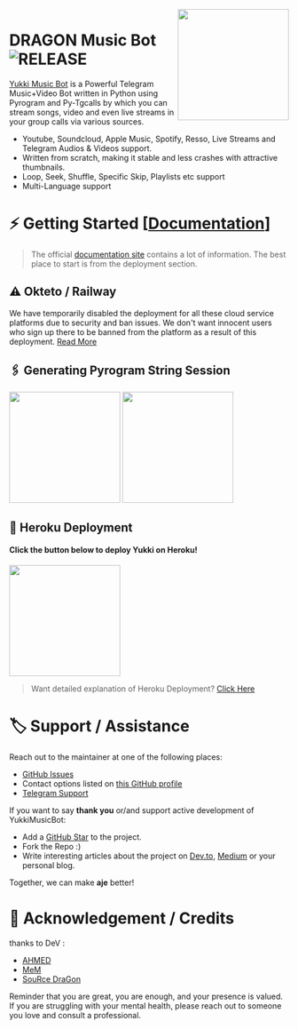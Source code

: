 <img src="https://telegra.ph/file/78827dfb6a49b1a8ff0f3.jpg" align="right" width="200" height="200"/>

# DRAGON Music Bot <img src="https://img.shields.io/github/v/release/TeamYukki/YukkiMusicBot?color=black&logo=github&logoColor=black&style=social" alt="RELEASE">

[Yukki Music Bot](https://github.com/alhajjim/aje) is a Powerful Telegram Music+Video Bot written in Python using Pyrogram and Py-Tgcalls by which you can stream songs, video and even live streams in your group calls via various sources.

* Youtube, Soundcloud, Apple Music, Spotify, Resso, Live Streams and Telegram Audios & Videos support.
* Written from scratch, making it stable and less crashes with attractive thumbnails.
* Loop, Seek, Shuffle, Specific Skip, Playlists etc support
* Multi-Language support


# ⚡️ Getting Started [[Documentation](https://notreallyshikhar.gitbook.io/DraGonmusicbot/)]

> The official [documentation site](https://notreallyshikhar.gitbook.io/alhajjim/) contains a lot of information. The best place to start is from the deployment section.

## ⚠️ Okteto / Railway

We have temporarily disabled the deployment for  all these cloud service platforms due to security and ban issues. We don't want innocent users who sign up there to be banned from the platform as a result of this deployment. [Read More](https://t.me/YY8GG)

## 🖇 Generating Pyrogram String Session

<p>
<a href="https://replit.com/@NotReallyShikhar/Yukki-Music-String-Gen"><img src="https://img.shields.io/badge/Generate%20On%20Repl-blueviolet?style=for-the-badge&logo=appveyor" width="200""/></a>
<a href="https://t.me/MUSICSOURCEDRAGON"><img src="https://img.shields.io/badge/TG%20String%20Gen%20Bot-blueviolet?style=for-the-badge&logo=appveyor" width="200""/></a>
</p>

## 🚀 Heroku Deployment

<h4>Click the button below to deploy Yukki on Heroku!</h4>    
<a href="https://heroku.com/deploy?template=https://github.com/alhajjim/aje/"><img src="https://img.shields.io/badge/Deploy%20To%20Heroku-blueviolet?style=for-the-badge&logo=heroku" width="200""/></a>

> Want detailed explanation of Heroku Deployment? [Click Here](https://notreallyshikhar.gitbook.io/yukkimusicbot/deployment/heroku)

# 🏷 Support / Assistance

Reach out to the maintainer at one of the following places:

- [GitHub Issues](https://github.com/alhajjim/aje/issues/new?assignees=&labels=question&template=SUPPORT_QUESTION.md&title=support%3A+)
- Contact options listed on [this GitHub profile](https://github.com/alhajjim)
- [Telegram Support](https://t.me/MUSICSOURCEDRAGON)

If you want to say **thank you** or/and support active development of YukkiMusicBot:

- Add a [GitHub Star](https://github.com/alhajjim/aje) to the project.
- Fork the Repo :)
- Write interesting articles about the project on [Dev.to](https://dev.to/), [Medium](https://medium.com/) or your personal blog.

Together, we can make **aje** better!
# 📑 Acknowledgement / Credits

  thanks to DeV :

- [AHMED](https://t.me/ku_kx)
- [MeM](https://t.me/N_J_9)
- [SouRce DraGon](https://t.me/YY8GG)


Reminder that you are great, you are enough, and your presence is valued. If you are struggling with your mental health, please reach out to someone you love and consult a professional.

